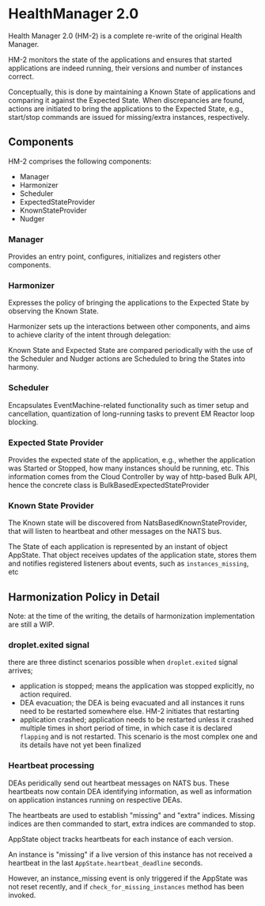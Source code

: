 # HealthManager 2.0

Health Manager 2.0 (HM-2) is a complete re-write of the original Health
Manager.

HM-2 monitors the state of the applications and ensures that started
applications are indeed running, their versions and number of
instances correct.

Conceptually, this is done by maintaining a Known State of
applications and comparing it against the Expected State. When
discrepancies are found, actions are initiated to bring the
applications to the Expected State, e.g., start/stop commands are
issued for missing/extra instances, respectively.

## Components

HM-2 comprises the following components:

- Manager
- Harmonizer
- Scheduler
- ExpectedStateProvider
- KnownStateProvider
- Nudger

### Manager

Provides an entry point, configures, initializes and registers other
components.

### Harmonizer

Expresses the policy of bringing the applications to the Expected
State by observing the Known State.

Harmonizer sets up the interactions between other components, and aims
to achieve clarity of the intent through delegation:

Known State and Expected State are compared periodically with the use
of the Scheduler and Nudger actions are Scheduled to bring the States
into harmony.

### Scheduler

Encapsulates EventMachine-related functionality such as timer setup
and cancellation, quantization of long-running tasks to prevent EM
Reactor loop blocking.

### Expected State Provider

Provides the expected state of the application, e.g., whether the
application was Started or Stopped, how many instances should be
running, etc. This information comes from the Cloud Controller by way
of http-based Bulk API, hence the concrete class is
BulkBasedExpectedStateProvider

### Known State Provider

The Known state will be discovered from NatsBasedKnownStateProvider,
that will listen to heartbeat and other messages on the NATS bus.

The State of each application is represented by an instant of object
AppState. That object receives updates of the application state,
stores them and notifies registered listeners about events, such as
`instances_missing`, etc


## Harmonization Policy in Detail

Note: at the time of the writing, the details of harmonization
implementation are still a WIP.

### droplet.exited signal

there are three distinct scenarios possible when `droplet.exited`
signal arrives;

- application is stopped; means the application was stopped explicitly, no action required.
- DEA evacuation; the DEA is being evacuated and all instances it runs
  need to be restarted somewhere else. HM-2 initiates that restarting
- application crashed; application needs to be restarted unless it
  crashed multiple times in short period of time, in which case it is
  declared `flapping` and is not restarted. This scenario is the most
  complex one and its details have not yet been finalized

### Heartbeat processing

DEAs peridically send out heartbeat messages on NATS bus. These
heartbeats now contain DEA identifying information, as well as information
on application instances running on respective DEAs.

The heartbeats are used to establish "missing" and "extra"
indices. Missing indices are then commanded to start, extra indices
are commanded to stop.

AppState object tracks heartbeats for each instance of each version.

An instance is "missing" if a live version of this instance has not
received a heartbeat in the last `AppState.heartbeat_deadline` seconds.

However, an instance_missing event is only triggered if the AppState
was not reset recently, and if `check_for_missing_instances` method
has been invoked.

